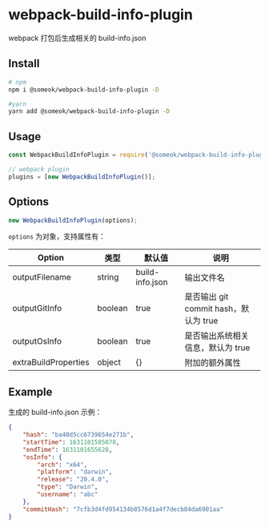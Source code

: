 # webpack-build-info-plugin

webpack 打包后生成相关的 build-info.json

## Install

```bash
# npm
npm i @someok/webpack-build-info-plugin -D

#yarn
yarn add @someok/webpack-build-info-plugin -D
```

## Usage

```javascript
const WebpackBuildInfoPlugin = require('@someok/webpack-build-info-plugin');

// webpack plugin
plugins = [new WebpackBuildInfoPlugin()];
```

## Options

```javascript
new WebpackBuildInfoPlugin(options);
```

`options` 为对象，支持属性有：

| Option               | 类型    | 默认值          | 说明                                  |
| -------------------- | ------- | --------------- | ------------------------------------- |
| outputFilename       | string  | build-info.json | 输出文件名                            |
| outputGitInfo        | boolean | true            | 是否输出 git commit hash，默认为 true |
| outputOsInfo         | boolean | true            | 是否输出系统相关信息，默认为 true     |
| extraBuildProperties | object  | {}              | 附加的额外属性                        |

## Example

生成的 build-info.json 示例：

```json
{
    "hash": "ba40d5cc6739654e271b",
    "startTime": 1631101585078,
    "endTime": 1631101655628,
    "osInfo": {
        "arch": "x64",
        "platform": "darwin",
        "release": "20.4.0",
        "type": "Darwin",
        "username": "abc"
    },
    "commitHash": "7cfb3d4fd954134b8576d1a4f7decb84da6901aa"
}
```
